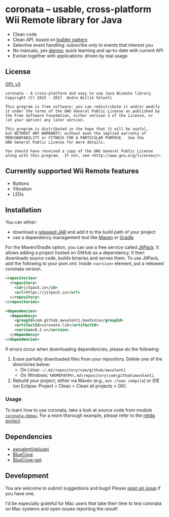 # coronata – usable, cross-platform Wii Remote library for Java
* Clean code
* Clean API, based on [builder pattern](https://en.wikipedia.org/wiki/Builder_pattern)
* Selective event handling: subscribe only to events that interest you
* No manuals, yes
[demos](coronata-demos/src/main/java/com/github/awvalenti/bauhinia/coronata):
quick learning and up-to-date with current API
* Evolve together with applications: driven by real usage

## License
[GPL v3](http://www.gnu.org/licenses/gpl-3.0.en.html)

```
coronata - A cross-platform and easy to use Java Wiimote library.
Copyright (C) 2015 - 2017  Andre Willik Valenti

This program is free software: you can redistribute it and/or modify
it under the terms of the GNU General Public License as published by
the Free Software Foundation, either version 3 of the License, or
(at your option) any later version.

This program is distributed in the hope that it will be useful,
but WITHOUT ANY WARRANTY; without even the implied warranty of
MERCHANTABILITY or FITNESS FOR A PARTICULAR PURPOSE.  See the
GNU General Public License for more details.

You should have received a copy of the GNU General Public License
along with this program.  If not, see <http://www.gnu.org/licenses/>.
```

## Currently supported Wii Remote features
- Buttons
- Vibration
- LEDs

## Installation
You can either:
- download a [released JAR](../../../releases) and add it to the build path of
  your project
- use a dependency management tool like [Maven](https://maven.apache.org)
  or [Gradle](http://gradle.org/)

For the Maven/Gradle option, you can use a free service called
[JitPack](https://jitpack.io/). It allows adding a project hosted on GitHub
as a dependency. It then downloads source code, builds binaries and serves them.
To use JitPack, add the following to your pom.xml. Inside ```<version>```
element, put a released coronata version.

```xml
<repositories>
  <repository>
    <id>jitpack.io</id>
    <url>https://jitpack.io</url>
  </repository>
</repositories>

<dependencies>
  <dependency>
    <groupId>com.github.awvalenti.bauhinia</groupId>
    <artifactId>coronata-lib</artifactId>
    <version>0.2.x</version>
  </dependency>
</dependencies>
```

If errors occur when downloading dependencies, please do the following:
1. Erase partially downloaded files from your repository. Delete one of the
   directories below:
     - On Linux: ```~/.m2/repository/com/github/awvalenti```
     - On Windows: ```%HOMEPATH%\.m2\repository\com\github\awvalenti```
2. Rebuild your project, either via Maven (e.g., ```mvn clean compile```) or
   IDE (on Eclipse: Project > Clean > Clean all projects > OK).

### Usage
To learn how to use coronata, take a look at source code from module
[```coronata-demos```](coronata-demos/src/main/java/com/github/awvalenti/bauhinia/coronata).
For a more thorough example, please refer to the [nitida project](../nitida).

## Dependencies
- [awvalenti/wiiusej](https://github.com/awvalenti/wiiusej)
- [BlueCove](http://bluecove.org/)
- [BlueCove-gpl](http://bluecove.org/bluecove-gpl/)

## Development
You are welcome to submit suggestions and bugs! Please
[open an issue](../../../issues) if you have one.

I'd be especially grateful for Mac users that take their time to test coronata
on Mac systems and open issues reporting the result!

